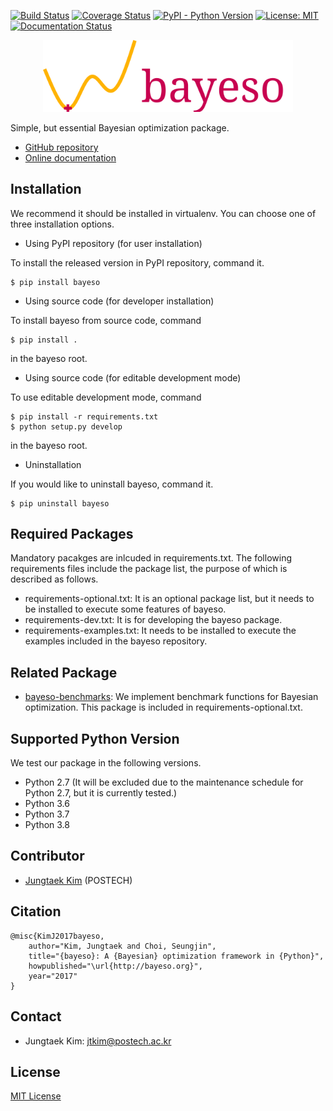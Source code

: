 [![Build Status](https://travis-ci.org/jungtaekkim/bayeso.svg?branch=master)](https://travis-ci.org/jungtaekkim/bayeso)
[![Coverage Status](https://coveralls.io/repos/github/jungtaekkim/bayeso/badge.svg?branch=master)](https://coveralls.io/github/jungtaekkim/bayeso?branch=master)
[![PyPI - Python Version](https://img.shields.io/pypi/pyversions/bayeso)](https://pypi.org/project/bayeso/)
[![License: MIT](https://img.shields.io/badge/License-MIT-yellow.svg)](https://opensource.org/licenses/MIT)
[![Documentation Status](https://readthedocs.org/projects/bayeso/badge/?version=master)](https://bayeso.readthedocs.io/en/master/?badge=master)

<p align="center">
<img src="logo_bayeso.svg" width="400" />
</p>

Simple, but essential Bayesian optimization package.

* [GitHub repository](https://github.com/jungtaekkim/bayeso)
* [Online documentation](http://bayeso.readthedocs.io)

## Installation
We recommend it should be installed in virtualenv.
You can choose one of three installation options.

* Using PyPI repository (for user installation)

To install the released version in PyPI repository, command it.

```shell
$ pip install bayeso
```

* Using source code (for developer installation)

To install bayeso from source code, command

```shell
$ pip install .
```
in the bayeso root.

* Using source code (for editable development mode)

To use editable development mode, command

```shell
$ pip install -r requirements.txt
$ python setup.py develop
```
in the bayeso root.

* Uninstallation

If you would like to uninstall bayeso, command it.

```shell
$ pip uninstall bayeso
```

## Required Packages
Mandatory pacakges are inlcuded in requirements.txt.
The following requirements files include the package list, the purpose of which is described as follows.

* requirements-optional.txt: It is an optional package list, but it needs to be installed to execute some features of bayeso.
* requirements-dev.txt: It is for developing the bayeso package.
* requirements-examples.txt: It needs to be installed to execute the examples included in the bayeso repository.

## Related Package
* [bayeso-benchmarks](https://github.com/jungtaekkim/bayeso-benchmarks): We implement benchmark functions for Bayesian optimization. This package is included in requirements-optional.txt.

## Supported Python Version
We test our package in the following versions.

* Python 2.7 (It will be excluded due to the maintenance schedule for Python 2.7, but it is currently tested.)
* Python 3.6
* Python 3.7
* Python 3.8

## Contributor
* [Jungtaek Kim](http://mlg.postech.ac.kr/~jtkim/) (POSTECH)

## Citation
```
@misc{KimJ2017bayeso,
    author="Kim, Jungtaek and Choi, Seungjin",
    title="{bayeso}: A {Bayesian} optimization framework in {Python}",
    howpublished="\url{http://bayeso.org}",
    year="2017"
}
```

## Contact
* Jungtaek Kim: [jtkim@postech.ac.kr](mailto:jtkim@postech.ac.kr)

## License
[MIT License](https://github.com/jungtaekkim/bayeso/blob/master/LICENSE)
